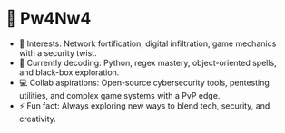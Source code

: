 # 👾 Pw4Nw4 

- 👀 Interests: Network fortification, digital infiltration, game mechanics with a security twist.
- 🌱 Currently decoding: Python, regex mastery, object-oriented spells, and black-box exploration.
- 💻 Collab aspirations: Open-source cybersecurity tools, pentesting utilities, and complex game systems with a PvP edge.
- ⚡ Fun fact: Always exploring new ways to blend tech, security, and creativity.

<!---
Pw4Nw4/Pw4Nw4 – making bytes dance and firewalls bend.
This repository is a ✨ special ✨ space for code and chaos.
--->
